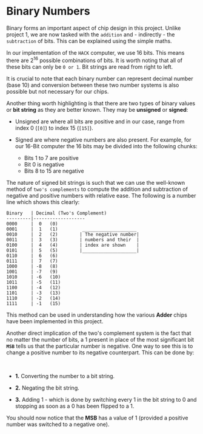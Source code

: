 # Binary Numbers

Binary forms an important aspect of chip design in this project. Unlike project 1, we are now tasked with the `addition` and - indirectly - the `subtraction` of bits. This can be explained using the simple maths.

In our implementation of the `HACK` computer, we use 16 bits. This means there are $2^{16}$ possible combinations of bits. It is worth noting that all of these bits can only be `0 or 1`. Bit strings are read from right to left.

It is crucial to note that each binary number can represent decimal number (base 10) and conversion between these two number systems is also possible but not necessary for our chips.

Another thing worth highlighting is that there are two types of binary values or **bit string** as they are better known. They may be **unsigned** or **signed**:

- Unsigned are where all bits are positive and in our case, range from index 0 (`[0]`) to index 15 (`[15]`).

- Signed are where negative numbers are also present. For example, for our 16-Bit computer the 16 bits may be divided into the following chunks:

    - Bits 1 to 7 are positive
    - Bit 0 is negative
    - Bits 8 to 15 are negative

The nature of signed bit strings is such that we can use the well-known method of `two's complements` to compute the addition and subtraction of negative and positive numbers with relative ease. The following is a number line which shows this clearly:

    Binary   | Decimal (Two's Complement)
    ---------|-------------------
    0000     |  0   (0)          
    0001     |  1   (1)         ____________________
    0010     |  2   (2)        | The negative number|
    0011     |  3   (3)        | numbers and their  |
    0100     |  4   (4)        | index are shown    |
    0101     |  5   (5)        |____________________|
    0110     |  6   (6)
    0111     |  7   (7)
    1000     | -8   (8)
    1001     | -7   (9)
    1010     | -6   (10)
    1011     | -5   (11)
    1100     | -4   (12)
    1101     | -3   (13)
    1110     | -2   (14)
    1111     | -1   (15)

This method can be used in understanding how the various **Adder** chips have been implemented in this project.

Another direct implication of the two's complement system is the fact that no matter the number of bits, a 1 present in place of the most significant bit **`MSB`** tells us that the particular number is negative. One way to see this is to change a positive number to its negative counterpart. This can be done by:

<br>

- **1.** Converting the number to a bit string.

- **2.** Negating the bit string.

- **3.** Adding 1 - which is done by switching every 1 in the bit string to 0 and stopping as soon as a 0 has been flipped to a 1.

You should now notice that the **MSB** has a value of 1 (provided a positive number was switched to a negative one).